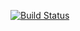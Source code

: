 [![Build Status](https://travis-ci.org/dano5342/ecommerce-miniproj.svg?branch=master)](https://travis-ci.org/dano5342/ecommerce-miniproj)